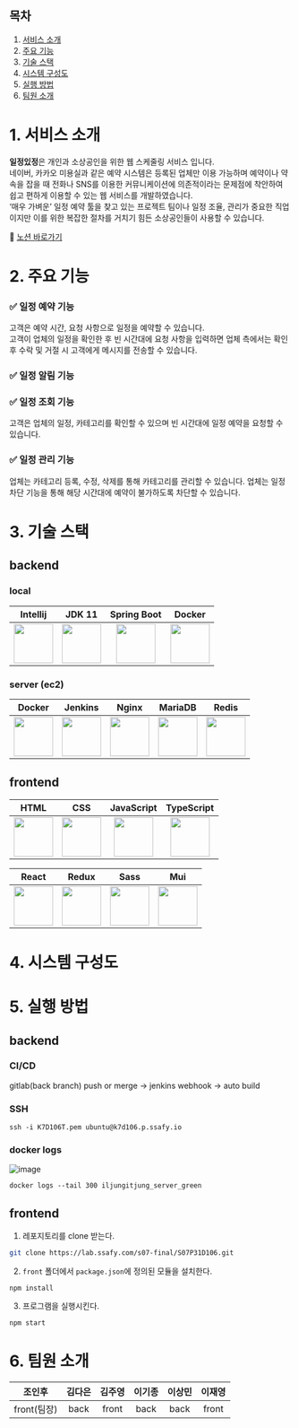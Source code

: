 ## 목차
1. [서비스 소개](#1-서비스-소개)
2. [주요 기능](#2-주요-기능)
3. [기술 스택](#3-기술-스택)
4. [시스템 구성도](#4-시스템-구성도)
5. [실행 방법](#5-실행-방법)
6. [팀원 소개](#6-팀원-소개)


# 1. 서비스 소개
**일정있정**은 개인과 소상공인을 위한 웹 스케줄링 서비스 입니다.  
네이버, 카카오 미용실과 같은 예약 시스템은 등록된 업체만 이용 가능하며 예약이나 약속을 잡을 때 전화나 SNS를 이용한 커뮤니케이션에 의존적이라는 문제점에 착안하여 쉽고 편하게 이용할 수 있는 웹 서비스를 개발하였습니다.  
‘매우 가벼운’ 일정 예약 툴을 찾고 있는 프로젝트 팀이나 일정 조율, 관리가 중요한 직업이지만 이를 위한 복잡한 절차를 거치기 힘든 소상공인들이 사용할 수 있습니다.

🔗 [노션 바로가기](https://fierce-alpaca-126.notion.site/3329ecd7f4c54f13979f2edce36bd810)

# 2. 주요 기능
### ✅ 일정 예약 기능
고객은 예약 시간, 요청 사항으로 일정을 예약할 수 있습니다.  
고객이 업체의 일정을 확인한 후 빈 시간대에 요청 사항을 입력하면 업체 측에서는 확인 후 수락 및 거절 시 고객에게 메시지를 전송할 수 있습니다.

### ✅ 일정 알림 기능


### ✅ 일정 조회 기능
고객은 업체의 일정, 카테고리를 확인할 수 있으며 빈 시간대에 일정 예약을 요청할 수 있습니다.

### ✅ 일정 관리 기능
업체는 카테고리 등록, 수정, 삭제를 통해 카테고리를 관리할 수 있습니다.
업체는 일정 차단 기능을 통해 해당 시간대에 예약이 불가하도록 차단할 수 있습니다.

# 3. 기술 스택
## backend
### local
|Intellij|JDK 11|Spring Boot|Docker|
|:---:|:---:|:---:|:---:|
|<img src="/uploads/019e531cf0901d80f61a422e69ad1b66/image.png" height="70px" />|<img src="/uploads/617a7ac7c8136954aa81358c612cc63e/image.png" height="70px" />|<img src="/uploads/4499a24446e9743ee09ae710704e3c7f/image.png" height="70px" />|<img src="/uploads/3b02b4efda490eeb0d73b6e71cbc3dae/image.png" height="70px" />|
### server (ec2)
|Docker|Jenkins|Nginx|MariaDB|Redis|
|:---:|:---:|:---:|:---:|:---:|
|<img src="/uploads/44d35bc3c1899c266457a5241adb1a1f/image.png" height="70px" />|<img src="/uploads/9d1cf873b8395f1607a81fc603326596/image.png" height="70px" />|<img src="/uploads/f184631071dfd353885661310dfbc406/image.png" height="70px" />|<img src="/uploads/9454b8b1d3aee00aa5f3838280086c9d/image.png" height="70px" />|<img src="/uploads/c654ef5538849e5c6dcf692bf0fb7979/2.png" height="70px" />|

## frontend
|HTML|CSS|JavaScript|TypeScript|
|:---:|:---:|:---:|:---:|
|<img src="/uploads/6793b173ce186a19ae856cf8039dceb6/image.png" height="70px" />|<img src="/uploads/66f51d79a3c95cc4f6ec938444491e37/image.png" height="70px" />|<img src="/uploads/b5bf77d10412a63533ab5c6f513d596c/image.png" height="70px" />|<img src="/uploads/3dc22e271d971a5bf8f31dfa41bc9241/3.png" height="70px" />|

|React|Redux|Sass|Mui|
|:---:|:---:|:---:|:---:|
|<img src="/uploads/92970f5563834f04e171b1a80d8c0b4e/image.png" height="70px" />|<img src="/uploads/b7a47272d61662e3bd8ec969157f9318/image.png" height="70px" />|<img src="/uploads/65a4d03024f914b7547816ec66785a8f/image.png" height="70px" />|<img src="/uploads/f4197a6763483e6552cf82e27fd40bab/image.png" height="70px" />|

# 4. 시스템 구성도


# 5. 실행 방법
## backend
### CI/CD  
gitlab(back branch) push or merge -> jenkins webhook -> auto build  

### SSH
```
ssh -i K7D106T.pem ubuntu@k7d106.p.ssafy.io
```

### docker logs
![image](/uploads/cea753e37746b5ce94b991333c57c16a/image.png)
```
docker logs --tail 300 iljungitjung_server_green
```

## frontend
1. 레포지토리를 clone 받는다.
```bash
git clone https://lab.ssafy.com/s07-final/S07P31D106.git
```
2. `front` 폴더에서 `package.json`에 정의된 모듈을 설치한다.
```shell
npm install
```
3. 프로그램을 실행시킨다.
```shell
npm start
```


# 6. 팀원 소개
|조인후|김다은|김주영|이기종|이상민|이재영|
|:---:|:---:|:---:|:---:|:---:|:---:|
|front(팀장)|back|front|back|back|front|

